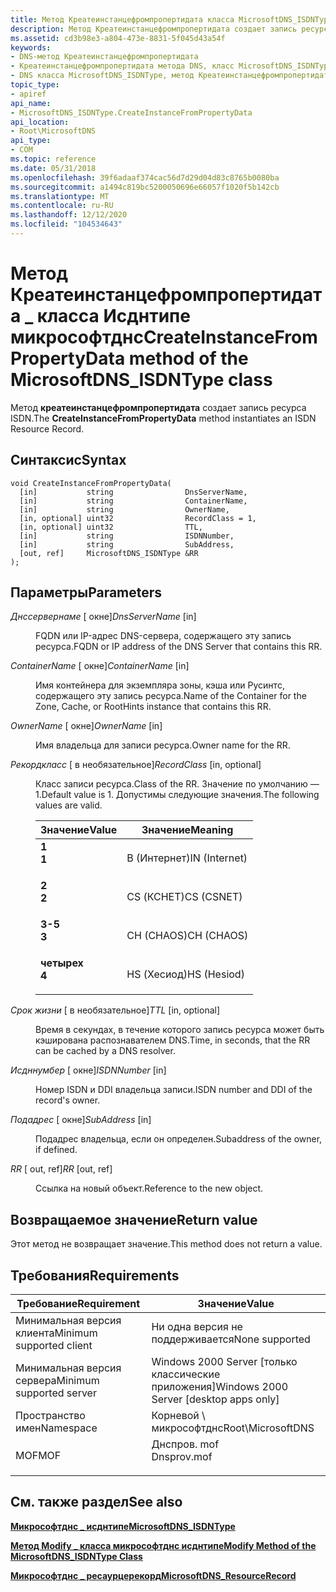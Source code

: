 ```yaml
---
title: Метод Креатеинстанцефромпропертидата класса MicrosoftDNS_ISDNType
description: Метод Креатеинстанцефромпропертидата создает запись ресурса ISDN.
ms.assetid: cd3b98e3-a804-473e-8831-5f045d43a54f
keywords:
- DNS-метод Креатеинстанцефромпропертидата
- Креатеинстанцефромпропертидата метода DNS, класс MicrosoftDNS_ISDNType
- DNS класса MicrosoftDNS_ISDNType, метод Креатеинстанцефромпропертидата
topic_type:
- apiref
api_name:
- MicrosoftDNS_ISDNType.CreateInstanceFromPropertyData
api_location:
- Root\MicrosoftDNS
api_type:
- COM
ms.topic: reference
ms.date: 05/31/2018
ms.openlocfilehash: 39f6adaaf374cac56d7d29d04d83c8765b0080ba
ms.sourcegitcommit: a1494c819bc5200050696e66057f1020f5b142cb
ms.translationtype: MT
ms.contentlocale: ru-RU
ms.lasthandoff: 12/12/2020
ms.locfileid: "104534643"
---
```

# <a name="createinstancefrompropertydata-method-of-the-microsoftdns_isdntype-class"></a><span data-ttu-id="0d0dd-106">Метод Креатеинстанцефромпропертидата \_ класса Исднтипе микрософтднс</span><span class="sxs-lookup"><span data-stu-id="0d0dd-106">CreateInstanceFromPropertyData method of the MicrosoftDNS\_ISDNType class</span></span>

<span data-ttu-id="0d0dd-107">Метод **креатеинстанцефромпропертидата** создает запись ресурса ISDN.</span><span class="sxs-lookup"><span data-stu-id="0d0dd-107">The **CreateInstanceFromPropertyData** method instantiates an ISDN Resource Record.</span></span>

## <a name="syntax"></a><span data-ttu-id="0d0dd-108">Синтаксис</span><span class="sxs-lookup"><span data-stu-id="0d0dd-108">Syntax</span></span>


```mof
void CreateInstanceFromPropertyData(
  [in]           string                DnsServerName,
  [in]           string                ContainerName,
  [in]           string                OwnerName,
  [in, optional] uint32                RecordClass = 1,
  [in, optional] uint32                TTL,
  [in]           string                ISDNNumber,
  [in]           string                SubAddress,
  [out, ref]     MicrosoftDNS_ISDNType &RR
);
```



## <a name="parameters"></a><span data-ttu-id="0d0dd-109">Параметры</span><span class="sxs-lookup"><span data-stu-id="0d0dd-109">Parameters</span></span>

<dl> <dt>

<span data-ttu-id="0d0dd-110">*Днссервернаме* \[ окне\]</span><span class="sxs-lookup"><span data-stu-id="0d0dd-110">*DnsServerName* \[in\]</span></span>
</dt> <dd>

<span data-ttu-id="0d0dd-111">FQDN или IP-адрес DNS-сервера, содержащего эту запись ресурса.</span><span class="sxs-lookup"><span data-stu-id="0d0dd-111">FQDN or IP address of the DNS Server that contains this RR.</span></span>

</dd> <dt>

<span data-ttu-id="0d0dd-112">*ContainerName* \[ окне\]</span><span class="sxs-lookup"><span data-stu-id="0d0dd-112">*ContainerName* \[in\]</span></span>
</dt> <dd>

<span data-ttu-id="0d0dd-113">Имя контейнера для экземпляра зоны, кэша или Русинтс, содержащего эту запись ресурса.</span><span class="sxs-lookup"><span data-stu-id="0d0dd-113">Name of the Container for the Zone, Cache, or RootHints instance that contains this RR.</span></span>

</dd> <dt>

<span data-ttu-id="0d0dd-114">*OwnerName* \[ окне\]</span><span class="sxs-lookup"><span data-stu-id="0d0dd-114">*OwnerName* \[in\]</span></span>
</dt> <dd>

<span data-ttu-id="0d0dd-115">Имя владельца для записи ресурса.</span><span class="sxs-lookup"><span data-stu-id="0d0dd-115">Owner name for the RR.</span></span>

</dd> <dt>

<span data-ttu-id="0d0dd-116">*Рекордкласс* \[ в необязательное\]</span><span class="sxs-lookup"><span data-stu-id="0d0dd-116">*RecordClass* \[in, optional\]</span></span>
</dt> <dd>

<span data-ttu-id="0d0dd-117">Класс записи ресурса.</span><span class="sxs-lookup"><span data-stu-id="0d0dd-117">Class of the RR.</span></span> <span data-ttu-id="0d0dd-118">Значение по умолчанию — 1.</span><span class="sxs-lookup"><span data-stu-id="0d0dd-118">Default value is 1.</span></span> <span data-ttu-id="0d0dd-119">Допустимы следующие значения.</span><span class="sxs-lookup"><span data-stu-id="0d0dd-119">The following values are valid.</span></span>



| <span data-ttu-id="0d0dd-120">Значение</span><span class="sxs-lookup"><span data-stu-id="0d0dd-120">Value</span></span>                                                                                                | <span data-ttu-id="0d0dd-121">Значение</span><span class="sxs-lookup"><span data-stu-id="0d0dd-121">Meaning</span></span>                  |
|------------------------------------------------------------------------------------------------------|--------------------------|
| <span id="1"></span><dl> <span data-ttu-id="0d0dd-122"><dt>**1**</dt></span><span class="sxs-lookup"><span data-stu-id="0d0dd-122"><dt>**1**</dt></span></span> </dl> | <span data-ttu-id="0d0dd-123">В (Интернет)</span><span class="sxs-lookup"><span data-stu-id="0d0dd-123">IN (Internet)</span></span><br/> |
| <span id="2"></span><dl> <span data-ttu-id="0d0dd-124"><dt>**2**</dt></span><span class="sxs-lookup"><span data-stu-id="0d0dd-124"><dt>**2**</dt></span></span> </dl> | <span data-ttu-id="0d0dd-125">CS (КСНЕТ)</span><span class="sxs-lookup"><span data-stu-id="0d0dd-125">CS (CSNET)</span></span><br/>    |
| <span id="3"></span><dl> <span data-ttu-id="0d0dd-126"><dt>**3-5**</dt></span><span class="sxs-lookup"><span data-stu-id="0d0dd-126"><dt>**3**</dt></span></span> </dl> | <span data-ttu-id="0d0dd-127">CH (CHAOS)</span><span class="sxs-lookup"><span data-stu-id="0d0dd-127">CH (CHAOS)</span></span><br/>    |
| <span id="4"></span><dl> <span data-ttu-id="0d0dd-128"><dt>**четырех**</dt></span><span class="sxs-lookup"><span data-stu-id="0d0dd-128"><dt>**4**</dt></span></span> </dl> | <span data-ttu-id="0d0dd-129">HS (Хесиод)</span><span class="sxs-lookup"><span data-stu-id="0d0dd-129">HS (Hesiod)</span></span><br/>   |



 

</dd> <dt>

<span data-ttu-id="0d0dd-130">*Срок жизни* \[ в необязательное\]</span><span class="sxs-lookup"><span data-stu-id="0d0dd-130">*TTL* \[in, optional\]</span></span>
</dt> <dd>

<span data-ttu-id="0d0dd-131">Время в секундах, в течение которого запись ресурса может быть кэширована распознавателем DNS.</span><span class="sxs-lookup"><span data-stu-id="0d0dd-131">Time, in seconds, that the RR can be cached by a DNS resolver.</span></span>

</dd> <dt>

<span data-ttu-id="0d0dd-132">*Исдннумбер* \[ окне\]</span><span class="sxs-lookup"><span data-stu-id="0d0dd-132">*ISDNNumber* \[in\]</span></span>
</dt> <dd>

<span data-ttu-id="0d0dd-133">Номер ISDN и DDI владельца записи.</span><span class="sxs-lookup"><span data-stu-id="0d0dd-133">ISDN number and DDI of the record's owner.</span></span>

</dd> <dt>

<span data-ttu-id="0d0dd-134">*Подадрес* \[ окне\]</span><span class="sxs-lookup"><span data-stu-id="0d0dd-134">*SubAddress* \[in\]</span></span>
</dt> <dd>

<span data-ttu-id="0d0dd-135">Подадрес владельца, если он определен.</span><span class="sxs-lookup"><span data-stu-id="0d0dd-135">Subaddress of the owner, if defined.</span></span>

</dd> <dt>

<span data-ttu-id="0d0dd-136">*RR* \[ out, ref\]</span><span class="sxs-lookup"><span data-stu-id="0d0dd-136">*RR* \[out, ref\]</span></span>
</dt> <dd>

<span data-ttu-id="0d0dd-137">Ссылка на новый объект.</span><span class="sxs-lookup"><span data-stu-id="0d0dd-137">Reference to the new object.</span></span>

</dd> </dl>

## <a name="return-value"></a><span data-ttu-id="0d0dd-138">Возвращаемое значение</span><span class="sxs-lookup"><span data-stu-id="0d0dd-138">Return value</span></span>

<span data-ttu-id="0d0dd-139">Этот метод не возвращает значение.</span><span class="sxs-lookup"><span data-stu-id="0d0dd-139">This method does not return a value.</span></span>

## <a name="requirements"></a><span data-ttu-id="0d0dd-140">Требования</span><span class="sxs-lookup"><span data-stu-id="0d0dd-140">Requirements</span></span>



| <span data-ttu-id="0d0dd-141">Требование</span><span class="sxs-lookup"><span data-stu-id="0d0dd-141">Requirement</span></span> | <span data-ttu-id="0d0dd-142">Значение</span><span class="sxs-lookup"><span data-stu-id="0d0dd-142">Value</span></span> |
|-------------------------------------|----------------------------------------------------------------------------------------|
| <span data-ttu-id="0d0dd-143">Минимальная версия клиента</span><span class="sxs-lookup"><span data-stu-id="0d0dd-143">Minimum supported client</span></span><br/> | <span data-ttu-id="0d0dd-144">Ни одна версия не поддерживается</span><span class="sxs-lookup"><span data-stu-id="0d0dd-144">None supported</span></span><br/>                                                              |
| <span data-ttu-id="0d0dd-145">Минимальная версия сервера</span><span class="sxs-lookup"><span data-stu-id="0d0dd-145">Minimum supported server</span></span><br/> | <span data-ttu-id="0d0dd-146">Windows 2000 Server \[только классические приложения\]</span><span class="sxs-lookup"><span data-stu-id="0d0dd-146">Windows 2000 Server \[desktop apps only\]</span></span><br/>                                   |
| <span data-ttu-id="0d0dd-147">Пространство имен</span><span class="sxs-lookup"><span data-stu-id="0d0dd-147">Namespace</span></span><br/>                | <span data-ttu-id="0d0dd-148">Корневой \\ микрософтднс</span><span class="sxs-lookup"><span data-stu-id="0d0dd-148">Root\\MicrosoftDNS</span></span><br/>                                                          |
| <span data-ttu-id="0d0dd-149">MOF</span><span class="sxs-lookup"><span data-stu-id="0d0dd-149">MOF</span></span><br/>                      | <dl> <span data-ttu-id="0d0dd-150"><dt>Днспров. mof</dt></span><span class="sxs-lookup"><span data-stu-id="0d0dd-150"><dt>Dnsprov.mof</dt></span></span> </dl> |



## <a name="see-also"></a><span data-ttu-id="0d0dd-151">См. также раздел</span><span class="sxs-lookup"><span data-stu-id="0d0dd-151">See also</span></span>

<dl> <dt>

[<span data-ttu-id="0d0dd-152">**Микрософтднс \_ исднтипе**</span><span class="sxs-lookup"><span data-stu-id="0d0dd-152">**MicrosoftDNS\_ISDNType**</span></span>](microsoftdns-isdntype.md)
</dt> <dt>

[<span data-ttu-id="0d0dd-153">**Метод Modify \_ класса микрософтднс исднтипе**</span><span class="sxs-lookup"><span data-stu-id="0d0dd-153">**Modify Method of the MicrosoftDNS\_ISDNType Class**</span></span>](microsoftdns-isdntype-modify.md)
</dt> <dt>

[<span data-ttu-id="0d0dd-154">**Микрософтднс \_ ресаурцерекорд**</span><span class="sxs-lookup"><span data-stu-id="0d0dd-154">**MicrosoftDNS\_ResourceRecord**</span></span>](microsoftdns-resourcerecord.md)
</dt> </dl>

 

 





